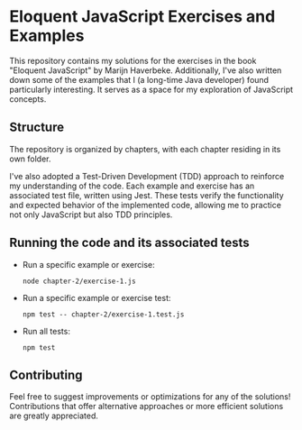 # Eloquent JavaScript Exercises and Examples

This repository contains my solutions for the exercises in the book "Eloquent JavaScript" by Marijn Haverbeke. Additionally, I've also written down some of the examples that I (a long-time Java developer) found particularly interesting. It serves as a space for my exploration of JavaScript concepts.

## Structure

The repository is organized by chapters, with each chapter residing in its own folder. 

I've also adopted a Test-Driven Development (TDD) approach to reinforce my understanding of the code. Each example and exercise has an associated test file, written using Jest. These tests verify the functionality and expected behavior of the implemented code, allowing me to practice not only JavaScript but also TDD principles.

## Running the code and its associated tests

* Run a specific example or exercise:
  ```
  node chapter-2/exercise-1.js
  ```
* Run a specific example or exercise test:
  ```
  npm test -- chapter-2/exercise-1.test.js
  ```
* Run all tests:
  ```
  npm test
  ```

## Contributing

Feel free to suggest improvements or optimizations for any of the solutions! Contributions that offer alternative approaches or more efficient solutions are greatly appreciated.
